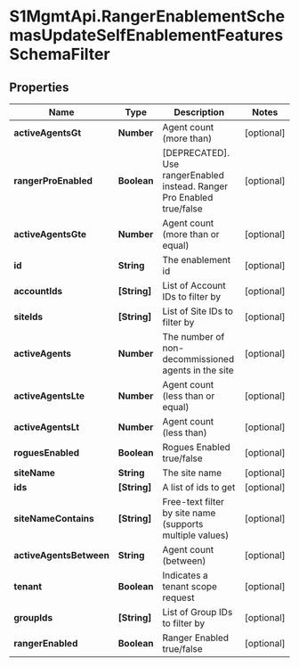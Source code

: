 # S1MgmtApi.RangerEnablementSchemasUpdateSelfEnablementFeaturesSchemaFilter

## Properties
Name | Type | Description | Notes
------------ | ------------- | ------------- | -------------
**activeAgentsGt** | **Number** | Agent count (more than) | [optional] 
**rangerProEnabled** | **Boolean** | [DEPRECATED]. Use rangerEnabled instead. Ranger Pro Enabled true/false | [optional] 
**activeAgentsGte** | **Number** | Agent count (more than or equal) | [optional] 
**id** | **String** | The enablement id | [optional] 
**accountIds** | **[String]** | List of Account IDs to filter by | [optional] 
**siteIds** | **[String]** | List of Site IDs to filter by | [optional] 
**activeAgents** | **Number** | The number of non-decommissioned agents in the site | [optional] 
**activeAgentsLte** | **Number** | Agent count (less than or equal) | [optional] 
**activeAgentsLt** | **Number** | Agent count (less than) | [optional] 
**roguesEnabled** | **Boolean** | Rogues Enabled true/false | [optional] 
**siteName** | **String** | The site name | [optional] 
**ids** | **[String]** | A list of ids to get | [optional] 
**siteNameContains** | **[String]** | Free-text filter by site name (supports multiple values) | [optional] 
**activeAgentsBetween** | **String** | Agent count (between) | [optional] 
**tenant** | **Boolean** | Indicates a tenant scope request | [optional] 
**groupIds** | **[String]** | List of Group IDs to filter by | [optional] 
**rangerEnabled** | **Boolean** | Ranger Enabled true/false | [optional] 


